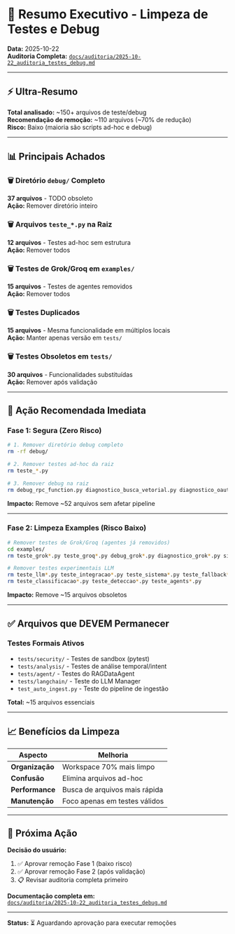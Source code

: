 # 🎯 Resumo Executivo - Limpeza de Testes e Debug

**Data:** 2025-10-22  
**Auditoria Completa:** [`docs/auditoria/2025-10-22_auditoria_testes_debug.md`](../auditoria/2025-10-22_auditoria_testes_debug.md)

---

## ⚡ Ultra-Resumo

**Total analisado:** ~150+ arquivos de teste/debug  
**Recomendação de remoção:** ~110 arquivos (~70% de redução)  
**Risco:** Baixo (maioria são scripts ad-hoc e debug)

---

## 📊 Principais Achados

### 🗑️ Diretório `debug/` Completo
**37 arquivos** - TODO obsoleto  
**Ação:** Remover diretório inteiro

### 🗑️ Arquivos `teste_*.py` na Raiz
**12 arquivos** - Testes ad-hoc sem estrutura  
**Ação:** Remover todos

### 🗑️ Testes de Grok/Groq em `examples/`
**15 arquivos** - Testes de agentes removidos  
**Ação:** Remover todos

### 🗑️ Testes Duplicados
**15 arquivos** - Mesma funcionalidade em múltiplos locais  
**Ação:** Manter apenas versão em `tests/`

### 🗑️ Testes Obsoletos em `tests/`
**30 arquivos** - Funcionalidades substituídas  
**Ação:** Remover após validação

---

## 🚀 Ação Recomendada Imediata

### Fase 1: Segura (Zero Risco)
```bash
# 1. Remover diretório debug completo
rm -rf debug/

# 2. Remover testes ad-hoc da raiz
rm teste_*.py

# 3. Remover debug na raiz
rm debug_rpc_function.py diagnostico_busca_vetorial.py diagnostico_oauth.py
```

**Impacto:** Remove ~52 arquivos sem afetar pipeline

---

### Fase 2: Limpeza Examples (Risco Baixo)
```bash
# Remover testes de Grok/Groq (agentes já removidos)
cd examples/
rm teste_grok*.py teste_groq*.py debug_grok*.py diagnostico_grok*.py simulacao_grok.py

# Remover testes experimentais LLM
rm teste_llm*.py teste_integracao*.py teste_sistema*.py teste_fallback*.py 
rm teste_classificacao*.py teste_deteccao*.py teste_agents*.py
```

**Impacto:** Remove ~15 arquivos obsoletos

---

## ✅ Arquivos que DEVEM Permanecer

### Testes Formais Ativos
- `tests/security/` - Testes de sandbox (pytest)
- `tests/analysis/` - Testes de análise temporal/intent
- `tests/agent/` - Testes do RAGDataAgent
- `tests/langchain/` - Teste do LLM Manager
- `test_auto_ingest.py` - Teste do pipeline de ingestão

**Total:** ~15 arquivos essenciais

---

## 📈 Benefícios da Limpeza

| Aspecto | Melhoria |
|---------|----------|
| **Organização** | Workspace 70% mais limpo |
| **Confusão** | Elimina arquivos ad-hoc |
| **Performance** | Busca de arquivos mais rápida |
| **Manutenção** | Foco apenas em testes válidos |

---

## 🎯 Próxima Ação

**Decisão do usuário:**
1. ✅ Aprovar remoção Fase 1 (baixo risco)
2. ✅ Aprovar remoção Fase 2 (após validação)
3. 📋 Revisar auditoria completa primeiro

**Documentação completa em:**  
[`docs/auditoria/2025-10-22_auditoria_testes_debug.md`](../auditoria/2025-10-22_auditoria_testes_debug.md)

---

**Status:** ⏳ Aguardando aprovação para executar remoções
